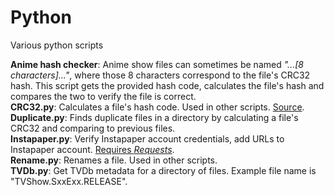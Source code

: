 Python
======

Various python scripts

**Anime hash checker**: Anime show files can sometimes be named *"...[8 characters]..."*, 
where those 8 characters correspond to the file's CRC32 hash. 
This script gets the provided hash code, 
calculates the file's hash and compares the two to verify the file is correct.  
**CRC32.py**: Calculates a file's hash code. Used in other scripts. [Source](http://stackoverflow.com/a/2387880/1820405).  
**Duplicate.py**: Finds duplicate files in a directory by calculating a file's CRC32 and comparing to previous files.  
**Instapaper.py**: Verify Instapaper account credentials, add URLs to Instapaper account. [Requires *Requests*](http://docs.python-requests.org/en/latest/).  
**Rename.py**: Renames a file. Used in other scripts.  
**TVDb.py**: Get TVDb metadata for a directory of files. Example file name is "TVShow.SxxExx.RELEASE".
